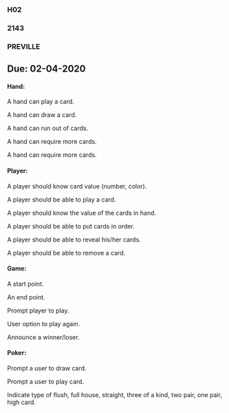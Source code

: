 ### H02
### 2143
### PREVILLE
## Due: 02-04-2020 


#### Hand:

A hand can play a card.

A hand can draw a card.

A hand can run out of cards.

A hand can require more cards.

A hand can require more cards.


#### Player:

A player should know card value (number, color).

A player should be able to play a card.

A player should know the value of the cards in hand.

A player should be able to put cards in order.

A player should be able to reveal his/her cards.

A player should be able to remove a card.


#### Game:

A start point.

An end point.

Prompt player to play.

User option to play again.

Announce a winner/loser.


#### Poker:

Prompt a user to draw card.

Prompt a user to play card.

Indicate type of flush, full house, straight, three of a kind,
two pair, one pair, high card.


